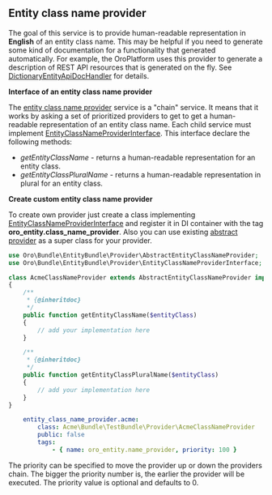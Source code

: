 ## Entity class name provider

The goal of this service is to provide human-readable representation in **English** of an entity class name. This may be helpful if you need to generate some kind of documentation for a functionality that generated automatically. For example, the OroPlatform uses this provider to generate a description of REST API resources that is generated on the fly. See [DictionaryEntityApiDocHandler](./../../Routing/DictionaryEntityApiDocHandler.php) for details.

**Interface of an entity class name provider**

The [entity class name provider](./../../Provider/ChainEntityClassNameProvider.php) service is a "chain" service. It means that it works by asking a set of prioritized providers to get to get a human-readable representation of an entity class name. Each child service must implement [EntityClassNameProviderInterface](./../../Provider/EntityClassNameProviderInterface.php). This interface declare the following methods:

- *getEntityClassName* - returns a human-readable representation for an entity class.
- *getEntityClassPluralName* - returns a human-readable representation in plural for an entity class.

**Create custom entity class name provider**

To create own provider just create a class implementing  [EntityClassNameProviderInterface](./../../Provider/EntityClassNameProviderInterface.php) and register it in DI container with the tag **oro_entity.class_name_provider**. Also you can use existing [abstract provider](./../../Provider/AbstractEntityClassNameProvider.php) as a super class for your provider.

```php
use Oro\Bundle\EntityBundle\Provider\AbstractEntityClassNameProvider;
use Oro\Bundle\EntityBundle\Provider\EntityClassNameProviderInterface;

class AcmeClassNameProvider extends AbstractEntityClassNameProvider implements EntityClassNameProviderInterface
{
    /**
     * {@inheritdoc}
     */
    public function getEntityClassName($entityClass)
    {
        // add your implementation here
    }

    /**
     * {@inheritdoc}
     */
    public function getEntityClassPluralName($entityClass)
    {
        // add your implementation here
    }
}
```

```yml
    entity_class_name_provider.acme:
        class: Acme\Bundle\TestBundle\Provider\AcmeClassNameProvider
        public: false
        tags:
            - { name: oro_entity.name_provider, priority: 100 }
```

The priority can be specified to move the provider up or down the providers chain. The bigger the priority number is, the earlier the provider will be executed. The priority value is optional and defaults to 0.
